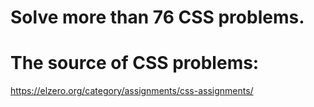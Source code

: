 # Solve more than 76 CSS problems.
# The source of CSS problems:
https://elzero.org/category/assignments/css-assignments/
